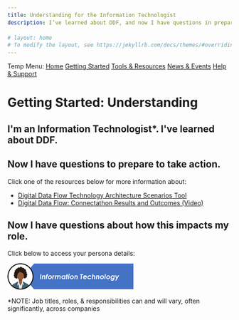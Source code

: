 ```yaml
---
title: Understanding for the Information Technologist
description: I’ve learned about DDF, and now I have questions in preparation for taking action

# layout: home
# To modify the layout, see https://jekyllrb.com/docs/themes/#overriding-theme-defaults
---
```

Temp Menu: [Home](test.md) [Getting Started](get-started.md) [Tools & Resources](tools-resources.md) [News & Events](news-events.md) [Help & Support](help-support.md)

# Getting Started: Understanding

## I'm an Information Technologist*.  I've learned about DDF. 
## Now I have questions to prepare to take action.
Click one of the resources below for more information about:
- [Digital Data Flow Technology Architecture Scenarios Tool](https://github.com/transcelerate/ddf-home/blob/main/documents/DDF%20Technology%20Architecture%20Scenarios%20Tool%20-%20CLEAN_FINAL.pdf)
- [Digital Data Flow: Connectathon Results and Outcomes (Video)](https://www.youtube.com/watch?v=IbmGLtfAW9o)
   
## Now I have questions about how this impacts my role.
Click below to access your persona details:

<a href="https://transcelerate.github.io/ddf-home/ITPersona.html">
<img src="media\images\Information Technology - Header.png">
</a>

*NOTE: Job titles, roles, & responsibilities can and will vary, often significantly, across companies
